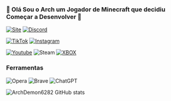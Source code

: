 
### 🎃 Olá Sou o Arch um Jogador de Minecraft que decidiu Começar a Desenvolver 🎃

[![Site](https://img.shields.io/badge/website-000000?style=for-the-badge&logo=About.me&logoColor=white
)](https://kingo.network/)
[![Discord](https://img.shields.io/badge/Discord-7289DA?style=for-the-badge&logo=discord&logoColor=white
)](https://discord.com/invite/wJp7Zeghy9)

[![TikTok](https://img.shields.io/badge/TikTok-000000?style=for-the-badge&logo=tiktok&logoColor=white
)](https://www.tiktok.com/@archdemon6282?_t=8pd5iPdYcmE&_r=1)
[![Instagram](https://img.shields.io/badge/Instagram-E4405F?style=for-the-badge&logo=instagram&logoColor=white
)](https://www.instagram.com/archdemon6282?igsh=d3dsZDUxanF3MzZm)

[![Youtube](https://img.shields.io/badge/YouTube-FF0000?style=for-the-badge&logo=youtube&logoColor=white
)](https://www.youtube.com/@ArchDemon6282)
![Steam](https://img.shields.io/badge/steam-%23000000.svg?style=for-the-badge&logo=steam&logoColor=white)
[![XBOX](https://img.shields.io/badge/Xbox-107C10?style=for-the-badge&logo=xbox&logoColor=white)](https://www.xbox.com/pt-BR/play/user/ArchDemon6282)

### Ferramentas

![Opera](https://img.shields.io/badge/Opera-FF1B2D?style=for-the-badge&logo=Opera&logoColor=white)
![Brave](https://img.shields.io/badge/Brave-FF1B2D?style=for-the-badge&logo=Brave&logoColor=white)
![ChatGPT](https://img.shields.io/badge/chatGPT-74aa9c?style=for-the-badge&logo=openai&logoColor=white)

![ArchDemon6282 GitHub stats](https://github-readme-stats.vercel.app/api?username=ArchDemon6282&show_icons=true&theme=dark)
